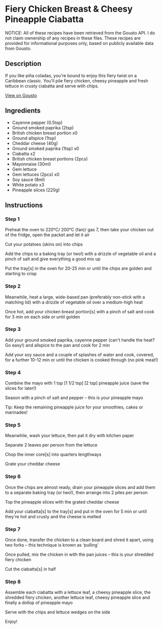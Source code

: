 # Fiery Chicken Breast & Cheesy Pineapple Ciabatta

NOTICE: All of these recipes have been retrieved from the Gousto API. I do not claim ownership of any recipes in these files. These recipes are provided for informational purposes only, based on publicly available data from Gousto.

## Description

If you like piña coladas, you're bound to enjoy this fiery twist on a Caribbean classic. You'll pile fiery chicken, cheesy pineapple and fresh lettuce in crusty ciabatta and serve with chips.

[View on Gousto](https://www.gousto.co.uk/recipes/cookbook/fiery-chicken-breast-cheesy-pineapple-ciabatta)

## Ingredients

- Cayenne pepper (0.5tsp)
- Ground smoked paprika (2tsp)
- British chicken breast portion x0
- Ground allspice (1tsp)
- Cheddar cheese (40g)
- Ground smoked paprika (1tsp) x0
- Ciabatta x2
- British chicken breast portions (2pcs)
- Mayonnaise (30ml)
- Gem lettuce
- Gem lettuces (2pcs) x0
- Soy sauce (8ml)
- White potato x3
- Pineapple slices (220g)

## Instructions


### Step 1

Preheat the oven to 220°C/ 200°C (fan)/ gas 7, then take your chicken out of the fridge, open the packet and let it air

Cut your potatoes (skins on) into chips

Add the chips to a baking tray (or two!) with a drizzle of vegetable oil and a pinch of salt and give everything a good mix up

Put the tray[s] in the oven for 20-25 min or until the chips are golden and starting to crisp


### Step 2

Meanwhile, heat a large, wide-based pan (preferably non-stick with a matching lid) with a drizzle of vegetable oil over a medium-high heat

Once hot, add your chicken breast portion[s] with a pinch of salt and cook for 3 min on each side or until golden


### Step 3

Add your ground smoked paprika, cayenne pepper (can't handle the heat? Go easy!) and allspice to the pan and cook for 2 min

Add your soy sauce and a couple of splashes of water and cook, covered, for a further 10-12 min or until the chicken is cooked through (no pink meat!)


### Step 4

Combine the mayo with 1 tsp <span class="text-purple">[1 1/2 tsp] </span><span class="text-danger">[2 tsp]</span> pineapple juice (save the slices for later!)

Season with a pinch of salt and pepper – this is your pineapple mayo

Tip: Keep the remaining pineapple juice for your smoothies, cakes or marinades!


### Step 5

Meanwhile, wash your lettuce, then pat it dry with kitchen paper

Separate 2 leaves per person from the lettuce

Chop the inner core[s]<span class="text-danger"> </span>into quarters lengthways

Grate your cheddar cheese


### Step 6

Once the chips are almost ready, drain your pineapple slices and add them to a separate baking tray (or two!), then arrange into 2 piles per person

Top the pineapple slices with the grated cheddar cheese

Add your ciabatta[s] to the tray[s] and put in the oven for 5 min or until they're hot and crusty and the cheese is melted


### Step 7

Once done, transfer the chicken to a clean board and shred it apart, using two forks – this technique is known as ‘pulling’

Once pulled, mix the chicken in with the pan juices – this is your shredded fiery chicken

Cut the ciabatta[s] in half

### Step 8

Assemble each ciabatta with a lettuce leaf, a cheesy pineapple slice, the shredded fiery chicken, another lettuce leaf, cheesy pineapple slice and finally a dollop of pineapple mayo

Serve with the chips and lettuce wedges on the side

Enjoy!

